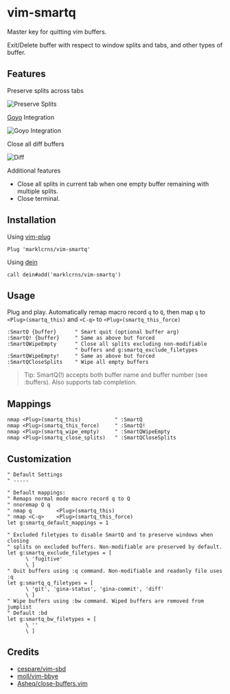 # vim-smartq

Master key for quitting vim buffers.

Exit/Delete buffer with respect to window splits and tabs, and other types of
buffer.

## Features

Preserve splits across tabs

![Preserve Splits](https://i.imgur.com/uKRWrjS.gif)

[Goyo](https://github.com/junegunn/goyo.vim) Integration

![Goyo Integration](https://i.imgur.com/sB70XEK.gif)

Close all diff buffers

![Diff](https://i.imgur.com/qSTQfGl.gif)

Additional features

- Close all splits in current tab when one empty buffer remaining with multiple
  splits.
- Close terminal.

## Installation

Using [vim-plug](https://github.com/junegunn/vim-plug)

```vim
Plug 'marklcrns/vim-smartq'
```

Using [dein](https://github.com/Shougo/dein.vim)

```vim
call dein#add('marklcrns/vim-smartq')
```

## Usage

Plug and play. Automatically remap macro record `q` to `Q`, then map `q` to
`<Plug>(smartq_this)` and `<C-q>` to `<Plug>(smartq_this_force)`

```vim
:SmartQ {buffer}      " Smart quit (optional buffer arg)
:SmartQ! {buffer}     " Same as above but forced
:SmartQWipeEmpty      " Close all splits excluding non-modifiable
                      " buffers and g:smartq_exclude_filetypes
:SmartQWipeEmpty!     " Same as above but forced
:SmartQCloseSplits    " Wipe all empty buffers
```

> Tip: SmartQ(!) accepts both buffer name and buffer number (see :buffers). Also
> supports tab completion.

## Mappings

```vim
nmap <Plug>(smartq_this)           " :SmartQ
nmap <Plug>(smartq_this_force)     " :SmartQ!
nmap <Plug>(smartq_wipe_empty)     " :SmartQWipeEmpty
nmap <Plug>(smartq_close_splits)   " :SmartQCloseSplits
```

## Customization

```vim
" Default Settings
" -----

" Default mappings:
" Remaps normal mode macro record q to Q
" nnoremap Q q
" nmap q        <Plug>(smartq_this)
" nmap <C-q>    <Plug>(smartq_this_force)
let g:smartq_default_mappings = 1

" Excluded filetypes to disable SmartQ and to preserve windows when closing
" splits on excluded buffers. Non-modifiable are preserved by default.
let g:smartq_exclude_filetypes = [
      \ 'fugitive'
      \ ]
" Quit buffers using :q command. Non-modifiable and readonly file uses :q
let g:smartq_q_filetypes = [
      \ 'git', 'gina-status', 'gina-commit', 'diff'
      \ ]
" Wipe buffers using :bw command. Wiped buffers are removed from jumplist
" Default :bd
let g:smartq_bw_filetypes = [
      \ ''
      \ ]
```

## Credits

- [cespare/vim-sbd](https://github.com/cespare/vim-sbd)
- [moll/vim-bbye](https://github.com/moll/vim-bbye)
- [Asheq/close-buffers.vim](https://github.com/Asheq/close-buffers.vim)

